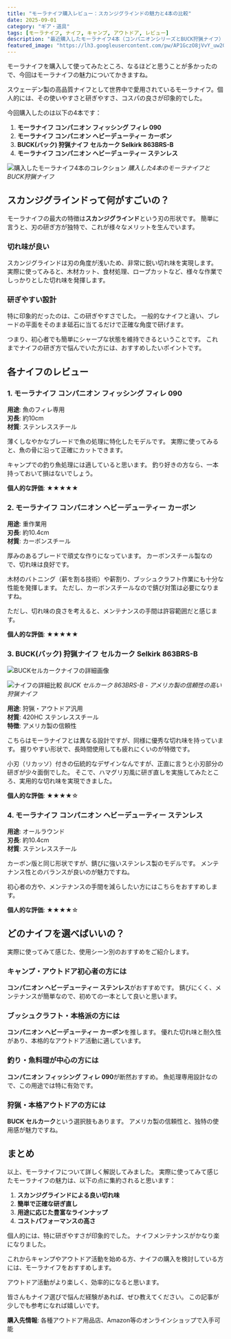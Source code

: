 ```yaml
---
title: "モーラナイフ購入レビュー：スカンジグラインドの魅力と4本の比較"
date: 2025-09-01
category: "ギア・道具"
tags: [モーラナイフ, ナイフ, キャンプ, アウトドア, レビュー]
description: "最近購入したモーラナイフ4本（コンパニオンシリーズとBUCK狩猟ナイフ）の詳細レビュー。スカンジグラインドの切れ味と研ぎやすさについて"
featured_image: "https://lh3.googleusercontent.com/pw/AP1GczO8jVvY_uw2GmvpSAS-uPGvvj7_dVOG3K82LqRbYjTWsPzmx7x7PMiBykylAlIAMfSy7eYLRZjez5Ih3-UzNWX490418ckalY7sHnIVD8TKX8Ingn2lomo00oy6iP3sGEtdqdLpmHgUsfruB-WIORdKwg=s1621?authuser=0"
---
```


<!-- モーラナイフ写真: https://photos.app.goo.gl/zSZaH59H8htqxdwu7 -->

モーラナイフを購入して使ってみたところ、なるほどと思うことが多かったので、今回はモーラナイフの魅力についてかきますね。

スウェーデン製の高品質ナイフとして世界中で愛用されているモーラナイフ。個人的には、その使いやすさと研ぎやすさ、コスパの良さが印象的でした。

今回購入したのは以下の4本です：

1. **モーラナイフ コンパニオン フィッシング フィレ 090**
2. **モーラナイフ コンパニオン ヘビーデューティー カーボン**
3. **BUCK(バック) 狩猟ナイフ セルカーク Selkirk 863BRS-B**
4. **モーラナイフ コンパニオン ヘビーデューティー ステンレス**

![購入したモーラナイフ4本のコレクション](https://lh3.googleusercontent.com/pw/AP1GczO8jVvY_uw2GmvpSAS-uPGvvj7_dVOG3K82LqRbYjTWsPzmx7x7PMiBykylAlIAMfSy7eYLRZjez5Ih3-UzNWX490418ckalY7sHnIVD8TKX8Ingn2lomo00oy6iP3sGEtdqdLpmHgUsfruB-WIORdKwg=s1621?authuser=0)
*購入した4本のモーラナイフとBUCK狩猟ナイフ*

## スカンジグラインドって何がすごいの？

モーラナイフの最大の特徴は**スカンジグラインド**という刃の形状です。
簡単に言うと、刃の研ぎ方が独特で、これが様々なメリットを生んでいます。

### 切れ味が良い
スカンジグラインドは刃の角度が浅いため、非常に鋭い切れ味を実現します。
実際に使ってみると、木材カット、食材処理、ロープカットなど、様々な作業でしっかりとした切れ味を発揮します。

### 研ぎやすい設計
特に印象的だったのは、この研ぎやすさでした。
一般的なナイフと違い、ブレードの平面をそのまま砥石に当てるだけで正確な角度で研げます。

つまり、初心者でも簡単にシャープな状態を維持できるということです。
これまでナイフの研ぎ方で悩んでいた方には、おすすめしたいポイントです。

## 各ナイフのレビュー

### 1. モーラナイフ コンパニオン フィッシング フィレ 090

**用途**: 魚のフィレ専用  
**刃長**: 約10cm  
**材質**: ステンレススチール

薄くしなやかなブレードで魚の処理に特化したモデルです。
実際に使ってみると、魚の骨に沿って正確にカットできます。

キャンプでの釣り魚処理には適していると思います。
釣り好きの方なら、一本持っておいて損はないでしょう。

**個人的な評価**: ★★★★★

### 2. モーラナイフ コンパニオン ヘビーデューティー カーボン

**用途**: 重作業用  
**刃長**: 約10.4cm  
**材質**: カーボンスチール

厚みのあるブレードで頑丈な作りになっています。
カーボンスチール製なので、切れ味は良好です。

木材のバトニング（薪を割る技術）や薪割り、ブッシュクラフト作業にも十分な性能を発揮します。
ただし、カーボンスチールなので錆び対策は必要になりますね。

ただし、切れ味の良さを考えると、メンテナンスの手間は許容範囲だと感じます。

**個人的な評価**: ★★★★★

### 3. BUCK(バック) 狩猟ナイフ セルカーク Selkirk 863BRS-B

![BUCKセルカークナイフの詳細画像](https://lh3.googleusercontent.com/pw/AP1GczOFe6q9UjCFpr4AW32S-WmMd-AaPcxv7F1bOWopwnX-coJJ0ap6BK96Y--gO4kyof4WYXvvU7ttyqRxxyZphrVuAWcpXoMuFLl3O_e_Pz-3R29_grP9Ec6PT6S30ui-mVi9qa56jBAr25CREoG8EV0Y4w=s1621?authuser=0)

![ナイフの詳細比較](https://lh3.googleusercontent.com/pw/AP1GczN1nB6abVqJc5i4Xe24QyVEdBiW6KrIsLuaPcvvLMa3x3G0YkScQKyIqfosa8KCXIa7A9_VTJhccX7ccIdP_K4fNlamFlnDqOEmrap9ofKZvHsngELQ2QW15CvVd_61fw4zabIfyRPHsIzIAGrp4JEbyg=s1621?authuser=0)
*BUCK セルカーク 863BRS-B - アメリカ製の信頼性の高い狩猟ナイフ*

**用途**: 狩猟・アウトドア汎用  
**材質**: 420HC ステンレススチール  
**特徴**: アメリカ製の信頼性

こちらはモーラナイフとは異なる設計ですが、同様に優秀な切れ味を持っています。
握りやすい形状で、長時間使用しても疲れにくいのが特徴です。

小刃（リカッソ）付きの伝統的なデザインなんですが、正直に言うと小刃部分の研ぎが少々面倒でした。
そこで、ハマグリ刃風に研ぎ直しを実施してみたところ、実用的な切れ味を実現できました。

**個人的な評価**: ★★★★☆

### 4. モーラナイフ コンパニオン ヘビーデューティー ステンレス

**用途**: オールラウンド  
**刃長**: 約10.4cm  
**材質**: ステンレススチール

カーボン版と同じ形状ですが、錆びに強いステンレス製のモデルです。
メンテナンス性とのバランスが良いのが魅力ですね。

初心者の方や、メンテナンスの手間を減らしたい方にはこちらをおすすめします。

**個人的な評価**: ★★★★☆

## どのナイフを選べばいいの？

実際に使ってみて感じた、使用シーン別のおすすめをご紹介します。

### キャンプ・アウトドア初心者の方には
**コンパニオン ヘビーデューティー ステンレス**がおすすめです。
錆びにくく、メンテナンスが簡単なので、初めての一本として良いと思います。

### ブッシュクラフト・本格派の方には
**コンパニオン ヘビーデューティー カーボン**を推します。
優れた切れ味と耐久性があり、本格的なアウトドア活動に適しています。

### 釣り・魚料理が中心の方には
**コンパニオン フィッシング フィレ 090**が断然おすすめ。
魚処理専用設計なので、この用途では特に有効です。

### 狩猟・本格アウトドアの方には
**BUCK セルカーク**という選択肢もあります。
アメリカ製の信頼性と、独特の使用感が魅力ですね。

## まとめ

以上、モーラナイフについて詳しく解説してみました。
実際に使ってみて感じたモーラナイフの魅力は、以下の点に集約されると思います：

1. **スカンジグラインドによる良い切れ味**
2. **簡単で正確な研ぎ直し**
3. **用途に応じた豊富なラインナップ**
4. **コストパフォーマンスの高さ**

個人的には、特に研ぎやすさが印象的でした。
ナイフメンテナンスがかなり楽になりました。

これからキャンプやアウトドア活動を始める方、ナイフの購入を検討している方には、モーラナイフをおすすめします。

アウトドア活動がより楽しく、効率的になると思います。

皆さんもナイフ選びで悩んだ経験があれば、ぜひ教えてください。
この記事が少しでも参考になれば嬉しいです。

**購入先情報**: 各種アウトドア用品店、Amazon等のオンラインショップで入手可能